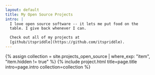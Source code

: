 ```yaml
---
layout: default
title: My Open Source Projects
intro: |
  I love open source software -- it lets me put food on the
  table. I give back whenever I can.

  Check out all of my projects at
  [github/itspriddle](https://github.com/itspriddle).
---
```


{% assign collection = site.projects_open_source | where_exp: "item", "item.hidden != true" %}
{% include project.html title=page.title intro=page.intro collection=collection %}
